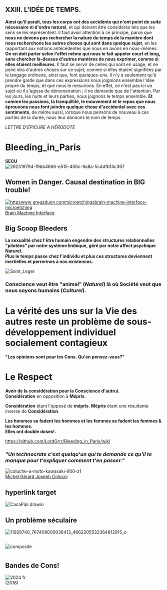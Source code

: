 ## XXIII. L'IDÉE DE TEMPS.
**Ainsi qu'il paraît, tous les corps ont des accidents qui n'ont point de suite
nécessaire ni d'ordre naturel**, et qui doivent être considérés tels que les sens
se les représentent. Il faut avoir attention à ce principe, parce que **nous ne
devons pas rechercher la nature du temps de la manière dont nous
recherchons les autres choses qui sont dans quelque sujet**, en les rapportant
aux notions antécédentes que nous en avons en nous-mêmes. **On en doit
parler selon l'effet même qui nous le fait appeler court et long, sans chercher
là-dessus d'autres manières de nous exprimer, comme si elles étaient
meilleures**. Il faut se servir de celles qui sont en usage, et ne point dira
d'autres choses sur ce sujet, comme si elles étaient signifiées par le langage
ordinaire, ainsi que, font quelques-uns. Il n'y a seulement qu'à prendre garde
que dans ces expressions nous joignions ensemble l'idée propre du temps, et
que nous le mesurions. En effet, ce n'est pas ici un sujet où il s'agisse de
démonstration ; il ne demande que de l'attention. Par les jours, les nuits et
leurs parties, nous joignons le temps ensemble. **Et comme les passions, la
tranquillité, le mouvement et le repos que nous éprouvons nous font joindre
quelque chose d'accidentel avec ces sentiments**, de même aussi, lorsque
nous pensons de nouveau à ces parties de la durée, nous leur donnons le
nom de temps.

_LETTRE D'ÉPICURE A HÉRODOTE_
# Bleeding_in_Paris
**SECU**  
![262319794-f9bb4666-e515-406c-9a8a-5c4dfb14c367](https://github.com/user-attachments/assets/5307459e-9d3e-4826-9ee6-c56d129ed687)  
## Women in Danger. Causal destination in BIG trouble!
[![httpswww gregadunn commicroetchingsbrain-machine-interface-microetching](https://github.com/user-attachments/assets/4822f4b1-b289-4305-9564-0bd119c1921e)  
Brain Machine Interface](https://www.gregadunn.com/microetchings/brain-machine-interface-microetching/)     

## Big Scoop Bleeders
**La sexualité chez l'être humain engendre des structures relationnelles "pilotées" par notre système limbique, géré par notre affect psychique Naturel.**  
**Plus le temps passe chez l'individu et plus ces structures deviennent inertielles et perrerines à nos existences.**  
  
![Saint_Leger](https://github.com/user-attachments/assets/a8b4ae55-7d94-43eb-b29a-d020bd62a8ee)

### Conscience veut être "animal" (_Naturel_) là où Société veut que nous soyons humains (_Culturel_).
# La vérité des uns sur la Vie des autres reste un problème de sous-développement individuel socialement contagieux 
**"Les opinions sont pour les Cons. Qu'en pensez-vous?"**

# Le Respect
**Avoir de la considération pour la Conscience d'autrui.**  
**Considération** en opposition à **Mépris**.  

**Considération** étant l'opposé de **mépris**. **Mépris** étant une résultante inverse de **Considération**.  

**Les hommes se fadent les hommes et les femmes se fadent les femmes & les hommes.  
Elles ont double doses!.**
  
https://github.com/LordGrrr/Bleeding_in_Paris/wiki  
### _"Un technocrate c'est quelqu'un qui te demande ce qu'il te manque pour t'expliquer comment t'en passer."_
![coluche-a-moto-kawasaki-900-z1](https://github.com/LordGrrr/Bleeding_in_Paris/assets/134517577/95f3fbc8-f195-46c6-92a8-0bbf9c2f839c)  
[Michel Gérard Joseph Colucci](https://fr.wikipedia.org/wiki/Coluche)

## hyperlink target
![CacaPipi drawio](https://github.com/user-attachments/assets/1594cac1-1d4a-4fef-add6-588c2190dfee)
## Un problème séculaire
![11928740_767409000036413_4662205532364812915_o](https://github.com/user-attachments/assets/2e0465ba-c8d5-4a21-9711-751511cbbe74)

##
![composite](https://github.com/LordGrrr/Bleeding_in_Paris/assets/134517577/892686ab-41a5-485d-8732-40801830b91c)

#
## Bandes de Cons!
![2024 fr](https://github.com/user-attachments/assets/dd27b14e-01cb-4c27-a7a8-99b77676ed23)  
(2016)



